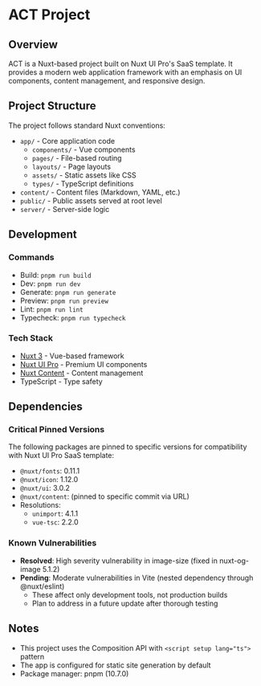 # ACT Project

## Overview
ACT is a Nuxt-based project built on Nuxt UI Pro's SaaS template. It provides a modern web application framework with an emphasis on UI components, content management, and responsive design.

## Project Structure
The project follows standard Nuxt conventions:
- `app/` - Core application code
  - `components/` - Vue components
  - `pages/` - File-based routing 
  - `layouts/` - Page layouts
  - `assets/` - Static assets like CSS
  - `types/` - TypeScript definitions
- `content/` - Content files (Markdown, YAML, etc.)
- `public/` - Public assets served at root level
- `server/` - Server-side logic
  
## Development
### Commands
- Build: `pnpm run build`
- Dev: `pnpm run dev`
- Generate: `pnpm run generate`
- Preview: `pnpm run preview`
- Lint: `pnpm run lint`
- Typecheck: `pnpm run typecheck`

### Tech Stack
- [Nuxt 3](https://nuxt.com) - Vue-based framework
- [Nuxt UI Pro](https://ui.nuxt.com/pro) - Premium UI components
- [Nuxt Content](https://content.nuxt.com) - Content management
- TypeScript - Type safety

## Dependencies
### Critical Pinned Versions
The following packages are pinned to specific versions for compatibility with Nuxt UI Pro SaaS template:
- `@nuxt/fonts`: 0.11.1
- `@nuxt/icon`: 1.12.0
- `@nuxt/ui`: 3.0.2
- `@nuxt/content`: (pinned to specific commit via URL)
- Resolutions:
  - `unimport`: 4.1.1
  - `vue-tsc`: 2.2.0

### Known Vulnerabilities
- **Resolved**: High severity vulnerability in image-size (fixed in nuxt-og-image 5.1.2)
- **Pending**: Moderate vulnerabilities in Vite (nested dependency through @nuxt/eslint)
  - These affect only development tools, not production builds
  - Plan to address in a future update after thorough testing

## Notes
- This project uses the Composition API with `<script setup lang="ts">` pattern
- The app is configured for static site generation by default
- Package manager: pnpm (10.7.0)